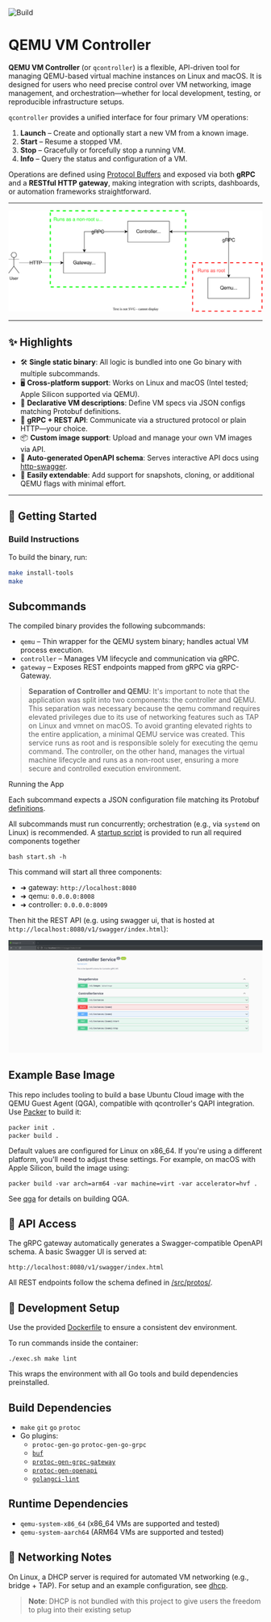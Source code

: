 ![Build](https://github.com/q-controller/qcontroller/actions/workflows/build.yml/badge.svg)

# QEMU VM Controller

**QEMU VM Controller** (or `qcontroller`) is a flexible, API-driven tool for managing QEMU-based virtual machine instances on Linux and macOS. It is designed for users who need precise control over VM networking, image management, and orchestration—whether for local development, testing, or reproducible infrastructure setups.

`qcontroller` provides a unified interface for four primary VM operations:

1. **Launch** – Create and optionally start a new VM from a known image.
2. **Start** – Resume a stopped VM.
3. **Stop** – Gracefully or forcefully stop a running VM.
4. **Info** – Query the status and configuration of a VM.

Operations are defined using [Protocol Buffers](/src/protos/) and exposed via both **gRPC** and a **RESTful HTTP gateway**, making integration with scripts, dashboards, or automation frameworks straightforward.

---

![Architecture Diagram](/architecture.svg)

---

## ✨ Highlights

- 🛠 **Single static binary**: All logic is bundled into one Go binary with multiple subcommands.
- 🖥 **Cross-platform support**: Works on Linux and macOS (Intel tested; Apple Silicon supported via QEMU).
- 🧠 **Declarative VM descriptions**: Define VM specs via JSON configs matching Protobuf definitions.
- 📡 **gRPC + REST API**: Communicate via a structured protocol or plain HTTP—your choice.
- 📦 **Custom image support**: Upload and manage your own VM images via API.
- 📜 **Auto-generated OpenAPI schema**: Serves interactive API docs using [http-swagger](https://github.com/swaggo/http-swagger).
- 🧩 **Easily extendable**: Add support for snapshots, cloning, or additional QEMU flags with minimal effort.

---

## 🚀 Getting Started

### Build Instructions

To build the binary, run:

```bash
make install-tools
make
```

## Subcommands

The compiled binary provides the following subcommands:

* `qemu` – Thin wrapper for the QEMU system binary; handles actual VM process execution.
* `controller` – Manages VM lifecycle and communication via gRPC.
* `gateway` – Exposes REST endpoints mapped from gRPC via gRPC-Gateway.

> **Separation of Controller and QEMU**:
> It's important to note that the application was split into two  components: the controller and QEMU. This separation was necessary because the qemu command requires elevated privileges due to its use of networking features such as TAP on Linux and vmnet on macOS.
> To avoid granting elevated rights to the entire application, a minimal QEMU service was created. This service runs as root and is responsible solely for executing the qemu command. The controller, on the other hand, manages the virtual machine lifecycle and runs as a non-root user, ensuring a more secure and controlled execution environment.

Running the App

Each subcommand expects a JSON configuration file matching its Protobuf [definitions](/src/protos/settings/v1/settings.proto).

All subcommands must run concurrently; orchestration (e.g., via `systemd` on Linux) is recommended. A [startup script](/start.sh) is provided to run all required components together
```shell
bash start.sh -h
```

This command will start all three components:
- ➜ gateway: `http://localhost:8080`
- ➜ qemu: `0.0.0.0:8008`
- ➜ controller: `0.0.0.0:8009`

Then hit the REST API (e.g. using swagger ui, that is hosted at `http://localhost:8080/v1/swagger/index.html`):

<img src="./swagger.png" alt="swagger UI snapshot" width="900"/>

## Example Base Image

This repo includes tooling to build a base Ubuntu Cloud image with the QEMU Guest Agent (QGA), compatible with qcontroller's QAPI integration.
Use [Packer](https://www.packer.io/) to build it:

```shell
packer init .
packer build .
```

Default values are configured for Linux on x86_64. If you're using a different platform, you'll need to adjust these settings. For example, on macOS with Apple Silicon, build the image using:

```shell
packer build -var arch=arm64 -var machine=virt -var accelerator=hvf .
```

See [qga](/qga/README.md) for details on building QGA.

## 📎 API Access

The gRPC gateway automatically generates a Swagger-compatible OpenAPI schema. A basic Swagger UI is served at:

```shell
http://localhost:8080/v1/swagger/index.html
```
All REST endpoints follow the schema defined in [/src/protos/](/src/protos/).

## 🧪 Development Setup

Use the provided [Dockerfile](/Dockerfile) to ensure a consistent dev environment.

To run commands inside the container:
```shell
./exec.sh make lint
```

This wraps the environment with all Go tools and build dependencies preinstalled.

## Build Dependencies

- `make` `git` `go` `protoc`
- Go plugins:
    - `protoc-gen-go` `protoc-gen-go-grpc`
    - [`buf`](https://github.com/bufbuild/buf)
    - [`protoc-gen-grpc-gateway`](https://github.com/grpc-ecosystem/grpc-gateway)
    - [`protoc-gen-openapi`](https://github.com/google/gnostic)
    - [`golangci-lint`](https://github.com/golangci/golangci-lint)

## Runtime Dependencies

- `qemu-system-x86_64` (x86_64 VMs are supported and tested)
- `qemu-system-aarch64` (ARM64 VMs are supported and tested)

## 🔧 Networking Notes

On Linux, a DHCP server is required for automated VM networking (e.g., bridge + TAP). For setup and an example configuration, see [dhcp](/dhcp/README.md).

> **Note**: DHCP is not bundled with this project to give users the freedom to plug into their existing setup
